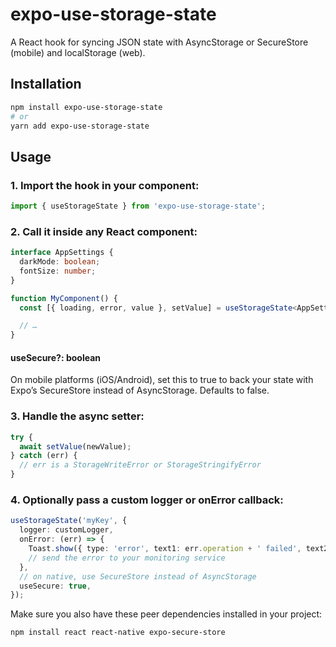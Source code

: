 # expo-use-storage-state

A React hook for syncing JSON state with AsyncStorage or SecureStore (mobile) and localStorage (web).

## Installation

```bash
npm install expo-use-storage-state
# or
yarn add expo-use-storage-state
```

## Usage

### 1. Import the hook in your component:

```ts
import { useStorageState } from 'expo-use-storage-state';
```

### 2. Call it inside any React component:

```ts
interface AppSettings {
  darkMode: boolean;
  fontSize: number;
}

function MyComponent() {
  const [{ loading, error, value }, setValue] = useStorageState<AppSettings>('app-settings', { useSecure: false });

  // …
}
```

#### useSecure?: boolean

On mobile platforms (iOS/Android), set this to true to back your state with Expo’s SecureStore instead of AsyncStorage. Defaults to false.

### 3. Handle the async setter:

```ts
try {
  await setValue(newValue);
} catch (err) {
  // err is a StorageWriteError or StorageStringifyError
}
```

### 4. Optionally pass a custom logger or onError callback:

```ts
useStorageState('myKey', {
  logger: customLogger,
  onError: (err) => {
    Toast.show({ type: 'error', text1: err.operation + ' failed', text2: err.message });
    // send the error to your monitoring service
  },
  // on native, use SecureStore instead of AsyncStorage
  useSecure: true,
});
```

Make sure you also have these peer dependencies installed in your project:

```bash
npm install react react-native expo-secure-store
```
